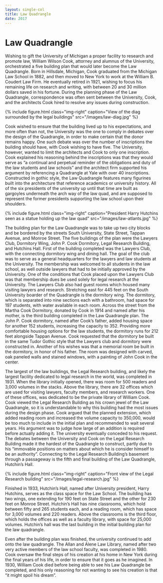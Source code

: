 ```yaml
---
layout: single-col
title: Law Quadrangle
date: 2017
---
```


# Law Quadrangle

Wishing to gift the University of Michigan a proper facility to research and promote law, William Wilson Cook, attorney and alumnus of the University, orchestrated a five building plan that would later become the Law Quadrangle. Born in Hillsdale, Michigan, Cook graduated from the Michigan Law School in 1882, and then moved to New York to work at the William B. Coudert Law Firm.  He eventually retired in 1921, wishing to focus his remaining life on research and writing, with between 20 and 30 million dollars saved in his fortune. During the planning phase of the Law Quadrangle, correspondence was often sent between the University, Cook, and the architects Cook hired to resolve any issues during construction.

{% include figure.html class="img-right" caption="View of the diag surrounded by the legal buildings" src="/images/law-diag.jpg" %}

Cook wished to ensure that the building lived up to his expectations, and more often than not, the University was the one to comply in debates over the design of the Quadrangle, in order to make certain that the donor remains happy. One such debate was over the number of inscriptions the building should have, with Cook wishing to have five. The University, however, wanted to limit the architects and Cook to only one inscription. Cook explained his reasoning behind the inscriptions was that they would serve as “a continual and perpetual reminder of the obligations and duty of the law students and law schools” and the architect firm supported his argument by referencing a Quadrangle at Yale with over 40 inscriptions. Constructed in gothic style, the Law Quadrangle features many figurines built into the architecture that reference academics or university history. All of the six presidents of the university up until that time are built as gargoyles underneath the arch way of the law quad, and are supposed to represent the former presidents supporting the law school upon their shoulders.

{% include figure.html class="img-right" caption="President Harry Hutchins seen as a statue holding up the law quad" src="/images/law-atlants.jpg" %}

The building plan for the Law Quadrangle was to take up two city blocks and be bordered by the streets South University, State Street, Tappan Avenue, and Monroe Street. The five buildings of the plan were the Lawyers Club, Dormitory Wing, John P. Cook Dormitory, Legal Research Building, and Hutchins Hall. First of the building completed was the Lawyers Club, with the connecting dormitory wing and dining hall. The goal of the club was to serve as a general headquarters for the lawyers and law students at the University. The membership was welcomed to all students in the law school, as well outside lawyers that had to be initially approved by the University. One of the conditions that Cook placed upon the Lawyers Club was that membership dues be used solely for legal research at the University. The Lawyers Club also had guest rooms which housed many visiting lawyers and research.  Stretching east for 445 feet on the South University boarder of the Quadrangle is the dormitory wing. The dormitory, which is separated into nine sections each with a bathroom, had space for 197 students, with water available in each room.
Across the street from the Martha Cook Dormitory, donated by Cook in 1914 and named after his mother, is the third building completed in the Law Quadrangle plan. The John P. Cook dormitory, named after Cook’s father, added housing space for another 152 students, increasing the capacity to 352. Providing more comfortable housing options for the law students, the dormitory runs for 212 feet alongside Tappan Avenue. Cook requested that the dormitory be built in the same Tudor Gothic style that the Lawyers club and dormitory were constructed in. Another of his wishes was that a memorial room be built in the dormitory, in honor of his father. The room was designed with carved, oak paneled walls and stained windows, with a painting of John Cook in the center.

The largest of the law buildings, the Legal Research building, and likely the largest facility dedicated to legal research in the world, was completed in 1931. When the library initially opened, there was room for 500 readers and 3,000 volumes in the stacks. Above the library, there are 32 offices which are used for visiting lawyers, faculty members, and research workers. One of these offices, was dedicated to be the private library of William Cook. Cook viewed the Legal Research Building as his crown jewel of the Law Quadrangle, so it is understandable to why this building had the most issues during the design phase. Cook argued that the planned extension, which added reading room and increased the volume capacity to 350,000, would be too much to include in the initial plan and recommended to wait several years. His argument was to judge how large of an addition is required before actually adding it. The university eventually conceded to his request. The debates between the University and Cook on the Legal Research Building made it the hardest of the Quadrangle to construct, partly due to his “immovable positions on matters about which he is consider himself to be an authority”. Connecting to the Legal Research Building’s basement through a passageway is the fifth and final building of the Law Quadrangle, Hutchin’s Hall.

{% include figure.html class="img-right" caption="Front view of the Legal Research building" src="/images/legal-research.jpg" %}

Finished in 1933, Hutchin’s Hall, named after University president, Harry Hutchins, serves as the class space for the Law School. The building has two wings, one extending for 190 feet on State Street and the other for 230 feet on Monroe Street. Hutchin’s Hall has nine classrooms, which hold between fifty and 265 students each, and a reading room, which has space for 3,000 volumes and 220 readers. Above the classrooms is the third floor, which holds the offices as well as a faculty library, with space for 25,000 volumes. Hutchin’s hall was the last building in the initial building plan for the law quadrangle.

Even after the building plan was finished, the university continued to add onto the law quadrangle. The Allan and Alene Law Library, named after two very active members of the law school faculty, was completed in 1980. Cook oversaw the final steps of his creation at his home in New York during the final years of his life, in order to ensure that it goes as he imagined. In 1930, William Cook died before being able to see his Law Quadrangle be completed, and his only reasoning for not wanting to see his creation is that “it might spoil his dream”.
